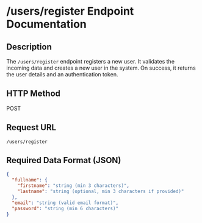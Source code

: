# /users/register Endpoint Documentation

## Description

The `/users/register` endpoint registers a new user. It validates the incoming data and creates a new user in the system. On success, it returns the user details and an authentication token.

## HTTP Method

POST

## Request URL

`/users/register`

## Required Data Format (JSON)

```json
{
  "fullname": {
    "firstname": "string (min 3 characters)",
    "lastname": "string (optional, min 3 characters if provided)"
  },
  "email": "string (valid email format)",
  "password": "string (min 6 characters)"
}
```

